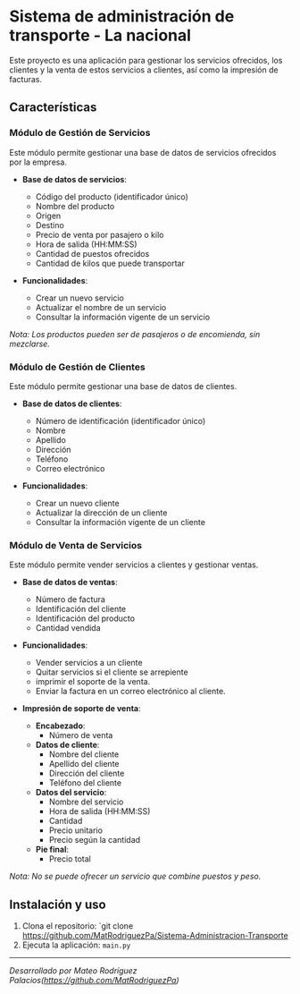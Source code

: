 # Sistema de administración de transporte - La nacional
Este proyecto es una aplicación para gestionar los servicios ofrecidos, los clientes y la venta de estos servicios a clientes, así como la impresión de facturas. 

## Características

### Módulo de Gestión de Servicios

Este módulo permite gestionar una base de datos de servicios ofrecidos por la empresa.

- **Base de datos de servicios**:
    - Código del producto (identificador único)
    - Nombre del producto
    - Origen
    - Destino
    - Precio de venta por pasajero o kilo
    - Hora de salida (HH:MM:SS)
    - Cantidad de puestos ofrecidos
    - Cantidad de kilos que puede transportar

- **Funcionalidades**:
    - Crear un nuevo servicio
    - Actualizar el nombre de un servicio
    - Consultar la información vigente de un servicio

*Nota: Los productos pueden ser de pasajeros o de encomienda, sin mezclarse.*

### Módulo de Gestión de Clientes

Este módulo permite gestionar una base de datos de clientes.

- **Base de datos de clientes**:
    - Número de identificación (identificador único)
    - Nombre
    - Apellido
    - Dirección
    - Teléfono
    - Correo electrónico

- **Funcionalidades**:
    - Crear un nuevo cliente
    - Actualizar la dirección de un cliente
    - Consultar la información vigente de un cliente

### Módulo de Venta de Servicios

Este módulo permite vender servicios a clientes y gestionar ventas.

- **Base de datos de ventas**:
    - Número de factura
    - Identificación del cliente
    - Identificación del producto
    - Cantidad vendida

- **Funcionalidades**:
    - Vender servicios a un cliente
    - Quitar servicios si el cliente se arrepiente
    - imprimir el soporte de la venta.
    - Enviar la factura en un correo electrónico al cliente.

- **Impresión de soporte de venta**:
    - **Encabezado**:
        - Número de venta
    - **Datos de cliente**:
        - Nombre del cliente
        - Apellido del cliente
        - Dirección del cliente
        - Teléfono del cliente
    - **Datos del servicio**:
        - Nombre del servicio
        - Hora de salida (HH:MM:SS)
        - Cantidad
        - Precio unitario
        - Precio según la cantidad
    - **Pie final**:
        - Precio total

*Nota: No se puede ofrecer un servicio que combine puestos y peso.*

## Instalación y uso

1. Clona el repositorio: `git clone https://github.com/MatRodriguezPa/Sistema-Administracion-Transporte
2. Ejecuta la aplicación: `main.py`

---
*Desarrollado por Mateo Rodríguez Palacios(https://github.com/MatRodriguezPa)*
 
